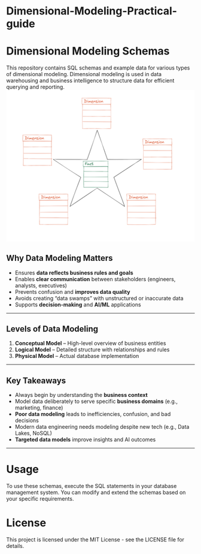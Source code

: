 # Dimensional-Modeling-Practical-guide


# Dimensional Modeling Schemas

This repository contains SQL schemas and example data for various types of dimensional modeling. Dimensional modeling is used in data warehousing and business intelligence to structure data for efficient querying and reporting.
![Fact Star Diagram](/fact-star-80bd6bb932bba008854f4bb3ac567c2a.png)

##  Why Data Modeling Matters

- Ensures **data reflects business rules and goals**
- Enables **clear communication** between stakeholders (engineers, analysts, executives)
- Prevents confusion and **improves data quality**
- Avoids creating “data swamps” with unstructured or inaccurate data
- Supports **decision-making** and **AI/ML** applications

---
##  Levels of Data Modeling

1. **Conceptual Model** – High-level overview of business entities  
2. **Logical Model** – Detailed structure with relationships and rules  
3. **Physical Model** – Actual database implementation

---

##  Key Takeaways

- Always begin by understanding the **business context**
- Model data deliberately to serve specific **business domains** (e.g., marketing, finance)
- **Poor data modeling** leads to inefficiencies, confusion, and bad decisions
- Modern data engineering needs modeling despite new tech (e.g., Data Lakes, NoSQL)
- **Targeted data models** improve insights and AI outcomes

---


# Usage

To use these schemas, execute the SQL statements in your database management system. You can modify and extend the schemas based on your specific requirements.

# License

This project is licensed under the MIT License - see the LICENSE file for details.